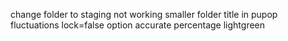 change folder to staging not working
smaller folder title in pupop
fluctuations
lock=false option
accurate percentage
lightgreen